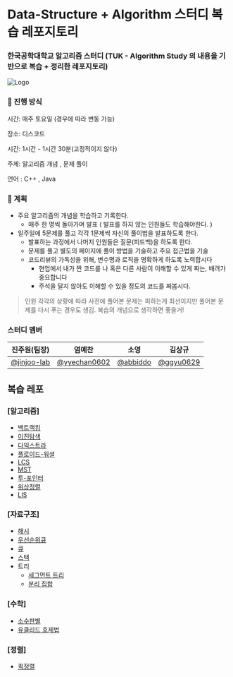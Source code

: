 # Data-Structure + Algorithm 스터디 복습 레포지토리
### 한국공학대학교 알고리즘 스터디 (TUK - Algorithm Study 의 내용을 기반으로 복습 + 정리한 레포지토리)
![Logo](https://user-images.githubusercontent.com/84346055/283541708-ce80a932-6505-4c3d-9a22-1cb81677f657.jpg)

### 🎯 진행 방식

시간: 매주 토요일 (경우에 따라 변동 가능)

장소: 디스코드

시간: 1시간 - 1시간 30분(고정적이지 않다)

주제: 알고리즘 개념 , 문제 풀이

언어 : C++ , Java

### 🎯 계획
- 주요 알고리즘의 개념을 학습하고 기록한다.
    - 매주 한 명씩 돌아가며 발표 ( 발표를 하지 않는 인원들도 학습해야한다. )
- 일주일에 5문제를 풀고 각각 1문제씩 자신의 풀이법을 발표하도록 한다.
    - 발표하는 과정에서 나머지 인원들은 질문(피드백)을 하도록 한다.
    - 문제를 풀고 별도의 페이지에 풀이 방법을 기술하고 주요 접근법을 기술
    - 코드리뷰의 가독성을 위해, 변수명과 로직을 명확하게 하도록 노력합시다
        - 현업에서 내가 짠 코드를 나 혹은 다른 사람이 이해할 수 있게 짜는, 배려가 중요합니다
        - 주석을 달지 않아도 이해할 수 있을 정도의 코드를 짜봅시다.

> 인원 각각의 상황에 따라 사전에 풀어본 문제는 피하는게 최선이지만 풀어본 문제를 다시 푸는 경우도 생김. 복습의 개념으로 생각하면 좋을거!
> 
### 스터디 멤버
|진주원(팀장)|염예찬|소영|김상규|
|:----:|:----:|:----:|:----:|
|[@jinjoo-lab](https://github.com/jinjoo-lab)|[@yyechan0602](https://github.com/yyechan0602)|[@abbiddo](https://github.com/abbiddo)|[@ggyu0629](https://github.com/ggyu0629)|

## 복습 레포
### [알고리즘]
- [백트랙킹](https://github.com/jinjoo-lab/Data-Structure/blob/main/Algorithm/BackTracking.md)
- [이진탐색](https://github.com/jinjoo-lab/Data-Structure/blob/main/Algorithm/BinarySearch.md)
- [다익스트라](https://github.com/jinjoo-lab/Data-Structure/blob/main/Algorithm/Dijkstra.md)
- [플로이드-워셜](https://github.com/jinjoo-lab/Data-Structure/blob/main/Algorithm/Floyd.md)
- [LCS](https://github.com/jinjoo-lab/Data-Structure/blob/main/Algorithm/LCS.md)
- [MST](https://github.com/jinjoo-lab/Data-Structure/blob/main/Algorithm/MST.md)
- [투-포인터](https://github.com/jinjoo-lab/Data-Structure/blob/main/Algorithm/TwoPointer.md)
- [위상정렬](https://github.com/jinjoo-lab/Data-Structure/blob/main/Algorithm/topologySort.md)
- [LIS](https://github.com/jinjoo-lab/Data-Structure/blob/main/Algorithm/LIS.md)

### [자료구조]
- [해시](https://github.com/jinjoo-lab/Data-Structure/blob/main/Data-Structure/Hash/Hash.md)
- [우선순위큐](https://github.com/jinjoo-lab/Data-Structure/blob/main/Data-Structure/PriorityQueue/PriorityQueue.md)
- [큐](https://github.com/jinjoo-lab/Data-Structure/blob/main/Data-Structure/Queue/Queue.md)
- [스택](https://github.com/jinjoo-lab/Data-Structure/blob/main/Data-Structure/Stack/stack.md)
- 트리
  - [세그먼트 트리](https://github.com/jinjoo-lab/Data-Structure/blob/main/Data-Structure/Tree/SegmentTree.md)
  - [분리 집합](https://github.com/jinjoo-lab/Data-Structure/blob/main/Data-Structure/Tree/Union_Find.md)   

### [수학]
- [소수판별](https://github.com/jinjoo-lab/Data-Structure/blob/main/Math/PrimeNumber.md)
- [유클리드 호제법](https://github.com/jinjoo-lab/Data-Structure/blob/main/Math/GCD_LCM.md)
  
### [정렬]
- [퀵정렬](https://github.com/jinjoo-lab/Data-Structure/blob/main/Sort/QuickSort.md)
